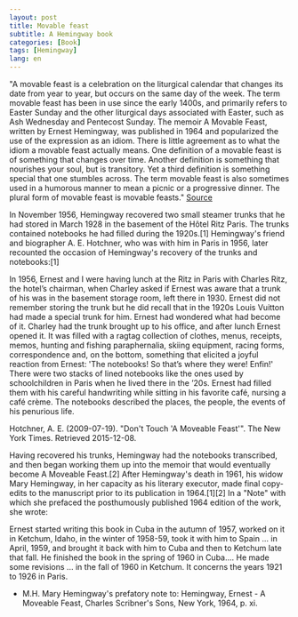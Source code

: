 ```yaml
---
layout: post
title: Movable feast
subtitle: A Hemingway book 
categories: [Book]
tags: [Hemingway]
lang: en
---
```


"A movable feast is a celebration on the liturgical calendar that changes its date from year to year, but occurs on the same day of the week. The term movable feast has been in use since the early 1400s, and primarily refers to Easter Sunday and the other liturgical days associated with Easter, such as Ash Wednesday and Pentecost Sunday. The memoir A Movable Feast, written by Ernest Hemingway, was published in 1964 and popularized the use of the expression as an idiom. There is little agreement as to what the idiom a movable feast actually means. One definition of a movable feast is of something that changes over time. Another definition is something that nourishes your soul, but is transitory. Yet a third definition is something special that one stumbles across. The term movable feast is also sometimes used in a humorous manner to mean a picnic or a progressive dinner. The plural form of movable feast is movable feasts." [Source](https://grammarist.com/usage/movable-feast/)

In November 1956, Hemingway recovered two small steamer trunks that he had stored in March 1928 in the basement of the Hôtel Ritz Paris. The trunks contained notebooks he had filled during the 1920s.[1] Hemingway's friend and biographer A. E. Hotchner, who was with him in Paris in 1956, later recounted the occasion of Hemingway's recovery of the trunks and notebooks:[1]

In 1956, Ernest and I were having lunch at the Ritz in Paris with Charles Ritz, the hotel’s chairman, when Charley asked if Ernest was aware that a trunk of his was in the basement storage room, left there in 1930. Ernest did not remember storing the trunk but he did recall that in the 1920s Louis Vuitton had made a special trunk for him. Ernest had wondered what had become of it. Charley had the trunk brought up to his office, and after lunch Ernest opened it. It was filled with a ragtag collection of clothes, menus, receipts, memos, hunting and fishing paraphernalia, skiing equipment, racing forms, correspondence and, on the bottom, something that elicited a joyful reaction from Ernest: 'The notebooks! So that’s where they were! Enfin!' There were two stacks of lined notebooks like the ones used by schoolchildren in Paris when he lived there in the ’20s. Ernest had filled them with his careful handwriting while sitting in his favorite café, nursing a café crème. The notebooks described the places, the people, the events of his penurious life.

Hotchner, A. E. (2009-07-19). "Don't Touch 'A Moveable Feast'". The New York Times. Retrieved 2015-12-08.

Having recovered his trunks, Hemingway had the notebooks transcribed, and then began working them up into the memoir that would eventually become A Moveable Feast.[2] After Hemingway's death in 1961, his widow Mary Hemingway, in her capacity as his literary executor, made final copy-edits to the manuscript prior to its publication in 1964.[1][2] In a "Note" with which she prefaced the posthumously published 1964 edition of the work, she wrote:

Ernest started writing this book in Cuba in the autumn of 1957, worked on it in Ketchum, Idaho, in the winter of 1958-59, took it with him to Spain ... in April, 1959, and brought it back with him to Cuba and then to Ketchum late that fall. He finished the book in the spring of 1960 in Cuba.... He made some revisions ... in the fall of 1960 in Ketchum. It concerns the years 1921 to 1926 in Paris. 

- M.H. Mary Hemingway's prefatory note to: Hemingway, Ernest - A Moveable Feast, Charles Scribner's Sons, New York, 1964, p. xi.

